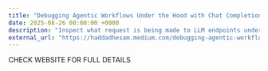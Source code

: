 ```yaml
---
title: "Debugging Agentic Workflows Under the Hood with Chat Completion Inspector"
date: 2025-08-26 00:00:00 +0000
description: "Inspect what request is being made to LLM endpoints under the hood"
external_url: "https://haddadhesam.medium.com/debugging-agentic-workflows-under-the-hood-with-chat-completion-inspector-60cd776e3afe"
---
```


CHECK WEBSITE FOR FULL DETAILS